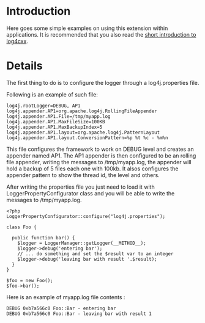 # Introduction #
Here goes some simple examples on using this extension within applications.
It is recommended that you also read the [short introduction to log4cxx](http://logging.apache.org/log4cxx/).

# Details #
The first thing to do is to configure the logger through a log4j.properties file.

Following is an example of such file:
```
log4j.rootLogger=DEBUG, AP1
log4j.appender.AP1=org.apache.log4j.RollingFileAppender
log4j.appender.AP1.File=/tmp/myapp.log
log4j.appender.AP1.MaxFileSize=100KB
log4j.appender.AP1.MaxBackupIndex=5
log4j.appender.AP1.layout=org.apache.log4j.PatternLayout
log4j.appender.AP1.layout.ConversionPattern=%p %t %c - %m%n
```

This file configures the framework to work on DEBUG level and creates an appender named AP1.
The AP1 appender is then configured to be an rolling file appender, writing the messages to /tmp/myapp.log, the appender will hold a backup of 5 files each one with 100kb. It alsos configures the appender pattern to show the thread id, the level and others.

After writing the properties file you just need to load it with LoggerPropertyConfigurator class and you will be able to write the messages to /tmp/myapp.log.

```
<?php
LoggerPropertyConfigurator::configure("log4j.properties");

class Foo {
  
  public function bar() {
    $logger = LoggerManager::getLogger(__METHOD__);
    $logger->debug('entering bar');
    // ... do something and set the $result var to an integer
    $logger->debug('leaving bar with result '.$result);
  }
}

$foo = new Foo();
$foo->bar();
```

Here is an example of myapp.log file contents :

```
DEBUG 0xb7a566c0 Foo::Bar - entering bar
DEBUG 0xb7a566c0 Foo::Bar - leaving bar with result 1
```